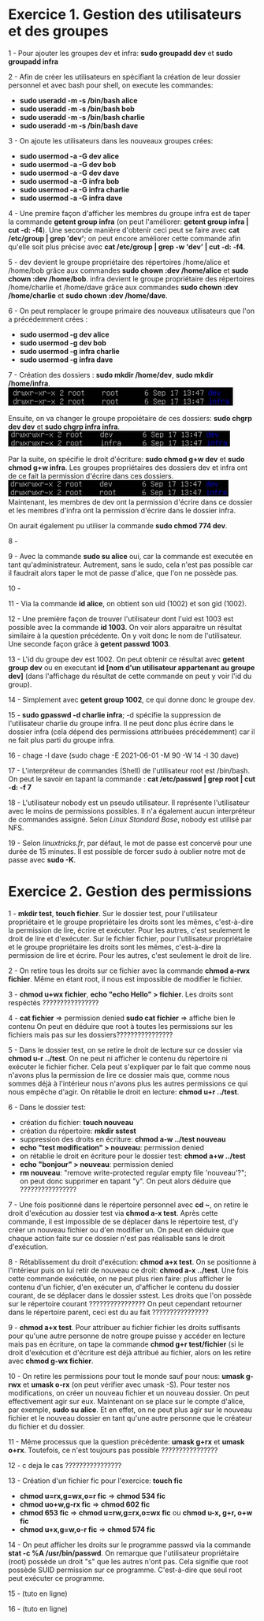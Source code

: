 # **Exercice 1. Gestion des utilisateurs et des groupes**

1 - Pour ajouter les groupes dev et infra: **sudo groupadd dev** et **sudo groupadd infra**

2 - Afin de créer les utilisateurs en spécifiant la création de leur dossier personnel et avec bash pour shell, on execute les commandes:
* **sudo useradd -m -s /bin/bash alice**
* **sudo useradd -m -s /bin/bash bob**
* **sudo useradd -m -s /bin/bash charlie**
* **sudo useradd -m -s /bin/bash dave**

3 - On ajoute les utilisateurs dans les nouveaux groupes crées:
* **sudo usermod -a -G dev alice**
* **sudo usermod -a -G dev bob**
* **sudo usermod -a -G dev dave**
* **sudo usermod -a -G infra bob**
* **sudo usermod -a -G infra charlie**
* **sudo usermod -a -G infra dave**

4 - Une premire façon d'afficher les membres du groupe infra est de taper la commande **getent group infra** (on peut l'améliorer: **getent group infra | cut -d: -f4**).
Une seconde manière d'obtenir ceci peut se faire avec **cat /etc/group | grep 'dev'**; on peut encore améliorer cette commande afin qu'elle soit plus précise avec **cat /etc/group | grep -w 'dev' | cut -d: -f4**.

5 - dev devient le groupe propriétaire des répertoires /home/alice et /home/bob grâce aux commandes **sudo chown :dev /home/alice** et **sudo chown :dev /home/bob**. infra devient le groupe propriétaire des répertoires /home/charlie et /home/dave grâce aux commandes **sudo chown :dev /home/charlie** et **sudo chown :dev /home/dave**.

6 - On peut remplacer le groupe primaire des nouveaux utilisateurs que l'on a précédemment crées :
* **sudo usermod -g dev alice**
* **sudo usermod -g dev bob**
* **sudo usermod -g infra charlie**
* **sudo usermod -g infra dave**

7 - Création des dossiers : **sudo mkdir /home/dev**, **sudo mkdir /home/infra**.
![résultat](img/TP3_Q7-1.jpg)

Ensuite, on va changer le groupe propoiétaire de ces dossiers: **sudo chgrp dev dev** et **sudo chgrp infra infra**.
![résultat](img/TP3_Q7-2.jpg)

Par la suite, on spécifie le droit d'écriture: **sudo chmod g+w dev** et **sudo chmod g+w infra**.
Les groupes propriétaires des dossiers dev et infra ont de ce fait la permission d'écrire dans ces dossiers.
![résultat](img/TP3_Q7-3.jpg)
Maintenant, les membres de dev ont la permission d'écrire dans ce dossier et les membres d'infra ont la permission d'écrire dans le dossier infra.

On aurait également pu utiliser la commande **sudo chmod 774 dev**.

8 - 

9 - Avec la commande **sudo su alice** oui, car la commande est executée en tant qu'administrateur. Autrement, sans le sudo, cela n'est pas possible car il faudrait alors taper le mot de passe d'alice, que l'on ne possède pas.

10 - 

11 - Via la commande **id alice**, on obtient son uid (1002) et son gid (1002).

12 - Une première façon de trouver l'utilisateur dont l'uid est 1003 est possible avec la commande **id 1003**. On voir alors apparaitre un résultat similaire à la question précédente. On y voit donc le nom de l'utilisateur.
Une seconde façon grâce à **getent passwd 1003**.

13 - L'id du groupe dev est 1002. On peut obtenir ce résultat avec **getent group dev** ou en executant **id [nom d'un utilisateur appartenant au groupe dev]** (dans l'affichage du résultat de cette commande on peut y voir l'id du group).

14 - Simplement avec **getent group 1002**, ce qui donne donc le groupe dev.

15 - **sudo gpasswd -d charlie infra**; -d spécifie la suppression de l'utilisateur charlie du groupe infra. Il ne peut donc plus écrire dans le dossier infra (cela dépend des permissions attribuées précédemment) car il ne fait plus parti du groupe infra.

16 - chage -l dave (sudo chage -E 2021-06-01 -M 90 -W 14 -I 30 dave)

17 - L'interpréteur de commandes (Shell) de l'utilisateur root est /bin/bash. On peut le savoir en tapant la commande :
**cat /etc/passwd | grep root | cut -d: -f 7**

18 - L'utilisateur nobody est un pseudo utilisateur. Il représente l'utilisateur avec le moins de permissions possibles. Il n'a également aucun interpréteur de commandes assigné. Selon *Linux Standard Base*, nobody est utilisé par NFS.

19 - Selon *linuxtricks.fr*, par défaut, le mot de passe est concervé pour une durée de 15 minutes. Il est possible de forcer sudo à oublier notre mot de passe avec **sudo -K**.

# **Exercice 2. Gestion des permissions**

1 - **mkdir test**, **touch fichier**.
Sur le dossier test, pour l'utilisateur propriétaire et le groupe propriétaire les droits sont les mêmes, c'est-à-dire la permission de lire, écrire et exécuter. Pour les autres, c'est seulement le droit de lire et d'exécuter.
Sur le fichier fichier, pour l'utilisateur propriétaire et le groupe propriétaire les droits sont les mêmes, c'est-à-dire la permission de lire et écrire. Pour les autres, c'est seulement le droit de lire.

2 - On retire tous les droits sur ce fichier avec la commande **chmod a-rwx fichier**. Même en étant root, il nous est impossible de modifier le fichier.

3 - **chmod u+wx fichier**, **echo "echo Hello" > fichier**.
Les droits sont respéctés ????????????????

4 - **cat fichier** => permission denied
**sudo cat fichier** => affiche bien le contenu
On peut en déduire que root à toutes les permissions sur les fichiers mais pas sur les dossiers????????????????

5 - Dans le dossier test, on se retire le droit de lecture sur ce dossier via **chmod u-r ../test**. On ne peut ni afficher le contenu du répertoire ni exécuter le fichier ficher. Cela peut s'expliquer par le fait que comme nous n'avons plus la permission de lire ce dossier mais que, comme nous sommes déjà à l'intérieur nous n'avons plus les autres permissions ce qui nous empêche d'agir.
On rétablie le droit en lecture: **chmod u+r ../test**.

6 - Dans le dossier test:
* création du fichier: **touch nouveau**
* création du répertoire: **mkdir sstest**
* suppression des droits en écriture: **chmod a-w ../test nouveau**
* **echo "test modification" > nouveau**: permission denied
* on rétablie le droit en écriture pour le dossier test: **chmod a+w ../test**
* **echo "bonjour" > nouveau**: permission denied
* **rm nouveau**: "remove write-protected regular empty file 'nouveau'?"; on peut donc supprimer en tapant "y".
On peut alors déduire que ????????????????

7 - Une fois positionné dans le répertoire personnel avec **cd ~**, on retire le droit d'exécution au dossier test via **chmod a-x test**. Après cette commande, il est impossible de se déplacer dans le répertoire test, d'y créer un nouveau fichier ou d'en modifier un. On peut en déduire que chaque action faite sur ce dossier n'est pas réalisable sans le droit d'exécution.

8 - Rétablissement du droit d'exécution: **chmod a+x test**. On se positionne à l'intérieur puis on lui retir de nouveau ce droit: **chmod a-x ../test**. Une fois cette commande exécutée, on ne peut plus rien faire: plus afficher le contenu d'un fichier, d'en exécuter un, d'afficher le contenu du dossier courant, de se déplacer dans le dossier sstest. Les droits que l'on possède sur le répertoire courant ????????????????
On peut cependant retourner dans le répertoire parent, ceci est du au fait ????????????????

9 - **chmod a+x test**. Pour attribuer au fichier fichier les droits suffisants pour qu'une autre personne de notre groupe puisse y accéder en lecture mais pas en écriture, on tape la commande **chmod g+r test/fichier** (si le droit d'exécution et d'écriture est déjà attribué au fichier, alors on les retire avec **chmod g-wx fichier**.

10 - On retire les permissions pour tout le monde sauf pour nous: **umask g-rwx** et **umask o-rx** (on peut vérifier avec umask -S).
Pour tester nos modifications, on créer un nouveau fichier et un nouveau dossier. On peut effectivement agir sur eux. Maintenant on se place sur le compte d'alice, par exemple, **sudo su alice**. Et en effet, on ne peut plus agir sur le nouveau fichier et le nouveau dossier en tant qu'une autre personne que le créateur du fichier et du dossier.

11 - Même processus que la question précédente: **umask g+rx** et **umask o+rx**. Toutefois, ce n'est toujours pas possible ????????????????

12 - c deja le cas ????????????????

13 - Création d'un fichier fic pour l'exercice: **touch fic**
* **chmod u=rx,g=wx,o=r fic** => **chmod 534 fic**
* **chmod uo+w,g-rx fic** => **chmod 602 fic**
* **chmod 653 fic** => **chmod u=rw,g=rx,o=wx fic** ou **chmod u-x, g+r, o+w fic**
* **chmod u+x,g=w,o-r fic** => **chmod 574 fic**

14 - On peut afficher les droits sur le programme passwd via la commande **stat -c %A /usr/bin/passwd**. On remarque que l'utilisateur propriétaire (root) possède un droit "s" que les autres n'ont pas. Cela signifie que root possède SUID permission sur ce programme. C'est-à-dire que seul root peut exécuter ce programme.

15 - (tuto en ligne)

16 - (tuto en ligne)
